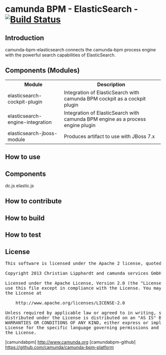 camunda BPM - ElasticSearch - [![Build Status](https://travis-ci.org/camunda/camunda-bpm-elasticsearch.png)](https://travis-ci.org/camunda/camunda-bpm-elasticsearch)
===========================

Introduction
------------
camunda-bpm-elasticsearch connects the camunda-bpm process engine with the powerful search capabilities of ElasticSearch.

Components (Modules)
--------------------
<table>
  <tr>
    <th>Module</th><th>Description</th>
  </tr>
  <tr>
    <td>elasticsearch-cockpit-plugin</td><td>Integration of ElasticSearch with camunda BPM cockpit as a cockpit plugin</td>
  </tr>
  <tr>
    <td>elasticsearch-engine-integration</td><td>Integration of ElasticSearch with camunda BPM engine as a process engine plugin</td>
  </tr>
  <tr>
    <td>elasticsearch-jboss-module</td><td>Produces artifact to use with JBoss 7.x</td>
  </tr>
</table>

How to use
----------

Components
----------
dc.js
elastic.js

How to contribute
-----------------

How to build
------------

How to test
-----------

License
-------

<pre>
This software is licensed under the Apache 2 license, quoted below.

Copyright 2013 Christian Lipphardt and camunda services GmbH <http://www.camunda.com>

Licensed under the Apache License, Version 2.0 (the "License"); you may not
use this file except in compliance with the License. You may obtain a copy of
the License at

    http://www.apache.org/licenses/LICENSE-2.0

Unless required by applicable law or agreed to in writing, software
distributed under the License is distributed on an "AS IS" BASIS, WITHOUT
WARRANTIES OR CONDITIONS OF ANY KIND, either express or implied. See the
License for the specific language governing permissions and limitations under
the License.
</pre>

  [camundabpm] http://www.camunda.org
  [camundabpm-github] https://github.com/camunda/camunda-bpm-platform